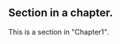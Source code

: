 
<div id="secchapter1sectioninachapter"></div>

## Section in a chapter.
This is a section in "Chapter1".

